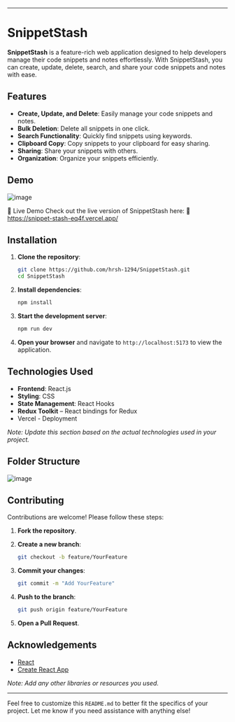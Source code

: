 

---

# SnippetStash

**SnippetStash** is a feature-rich web application designed to help developers manage their code snippets and notes effortlessly. With SnippetStash, you can create, update, delete, search, and share your code snippets and notes with ease.

## Features

* **Create, Update, and Delete**: Easily manage your code snippets and notes.
* **Bulk Deletion**: Delete all snippets in one click.
* **Search Functionality**: Quickly find snippets using keywords.
* **Clipboard Copy**: Copy snippets to your clipboard for easy sharing.
* **Sharing**: Share your snippets with others.
* **Organization**: Organize your snippets efficiently.

## Demo

![image](https://github.com/user-attachments/assets/10175960-9fc3-4788-874c-c8e1834d33bc)


🚀 Live Demo
Check out the live version of SnippetStash here:
🔗 https://snippet-stash-eq4f.vercel.app/





## Installation

1. **Clone the repository**:

   ```bash
   git clone https://github.com/hrsh-1294/SnippetStash.git
   cd SnippetStash
   ```



2. **Install dependencies**:

   ```bash
   npm install
   ```



3. **Start the development server**:

   ```bash
   npm run dev
   ```



4. **Open your browser** and navigate to `http://localhost:5173` to view the application.

## Technologies Used

* **Frontend**: React.js
* **Styling**: CSS
* **State Management**: React Hooks
* **Redux Toolkit** – React bindings for Redux
* Vercel - Deployment

*Note: Update this section based on the actual technologies used in your project.*

## Folder Structure

![image](https://github.com/user-attachments/assets/4908407f-1218-4a82-8bd6-7c9179b2f701)


## Contributing

Contributions are welcome! Please follow these steps:

1. **Fork the repository**.
2. **Create a new branch**:

   ```bash
   git checkout -b feature/YourFeature
   ```



3. **Commit your changes**:

   ```bash
   git commit -m "Add YourFeature"
   ```



4. **Push to the branch**:

   ```bash
   git push origin feature/YourFeature
   ```



5. **Open a Pull Request**.



## Acknowledgements

* [React](https://reactjs.org/)
* [Create React App](https://create-react-app.dev/)

*Note: Add any other libraries or resources you used.*

---

Feel free to customize this `README.md` to better fit the specifics of your project. Let me know if you need assistance with anything else!
